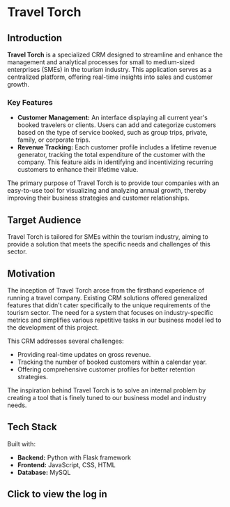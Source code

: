 # Travel Torch

## Introduction

**Travel Torch** is a specialized CRM designed to streamline and enhance the management and analytical processes for small to medium-sized enterprises (SMEs) in the tourism industry. This application serves as a centralized platform, offering real-time insights into sales and customer growth.

### Key Features

- **Customer Management:** An interface displaying all current year's booked travelers or clients. Users can add and categorize customers based on the type of service booked, such as group trips, private, family, or corporate trips.
- **Revenue Tracking:** Each customer profile includes a lifetime revenue generator, tracking the total expenditure of the customer with the company. This feature aids in identifying and incentivizing recurring customers to enhance their lifetime value.

The primary purpose of Travel Torch is to provide tour companies with an easy-to-use tool for visualizing and analyzing annual growth, thereby improving their business strategies and customer relationships.

## Target Audience

Travel Torch is tailored for SMEs within the tourism industry, aiming to provide a solution that meets the specific needs and challenges of this sector.

## Motivation

The inception of Travel Torch arose from the firsthand experience of running a travel company. Existing CRM solutions offered generalized features that didn't cater specifically to the unique requirements of the tourism sector. The need for a system that focuses on industry-specific metrics and simplifies various repetitive tasks in our business model led to the development of this project.

This CRM addresses several challenges:
- Providing real-time updates on gross revenue.
- Tracking the number of booked customers within a calendar year.
- Offering comprehensive customer profiles for better retention strategies.

The inspiration behind Travel Torch is to solve an internal problem by creating a tool that is finely tuned to our business model and industry needs.

## Tech Stack

Built with:
- **Backend:** Python with Flask framework
- **Frontend:** JavaScript, CSS, HTML
- **Database:** MySQL


## Click to view the log in 
